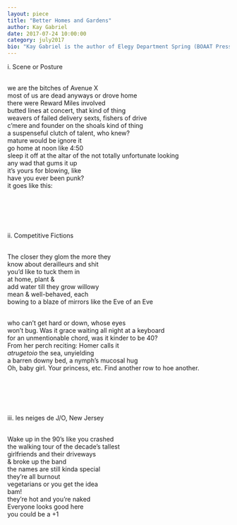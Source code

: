 ```yaml
---
layout: piece
title: "Better Homes and Gardens"
author: Kay Gabriel
date: 2017-07-24 10:00:00
category: july2017
bio: "Kay Gabriel is the author of Elegy Department Spring (BOAAT Press, 2017) and, with David W. Pritchard, Impropria Persona (Damask Press, 2017). She co-edits Vetch (vetchpoetry.org). Find her provocations on Twitter at @unit01barbie."
---
```

i. Scene or Posture<br><br>

we are the bitches of Avenue X<br>
most of us are dead anyways or drove home<br>
there were Reward Miles involved<br>
butted lines at concert, that kind of thing<br>
weavers of failed delivery sexts, fishers of drive<br>
c’mere and founder on the shoals kind of thing<br>
a suspenseful clutch of talent, who knew? <br>
mature would be ignore it<br>
go home at noon like 4:50<br>
sleep it off at the altar of the not totally unfortunate looking<br>
any wad that gums it up <br>
it’s yours for blowing, like<br>
have you ever been punk?<br>
it goes like this:<br><br>

<br><br><br>

ii. Competitive Fictions<br><br>

The closer they glom the more they<br>
know about derailleurs and shit<br>
you’d like to tuck them in <br>
at home, plant & <br>
add water till they grow willowy<br>
mean & well-behaved, each <br>
bowing to a blaze of mirrors like the Eve of an Eve<br><br>

who can’t get hard or down, whose eyes<br>
won’t bug. Was it grace waiting all night at a keyboard<br>
for an unmentionable chord, was it kinder to be 40?<br>
From her perch reciting: Homer calls it<br>
<i>atrugetoio</i> the sea, unyielding<br>
a barren downy bed, a nymph’s mucosal hug<br>
Oh, baby girl. Your princess, etc. Find another row to hoe another.<br><br>

<br><br><br>

iii. les neiges de J/O, New Jersey<br><br>

Wake up in the 90’s like you crashed <br>
the walking tour of the decade’s tallest<br>
girlfriends and their driveways<br>
& broke up the band<br>
the names are still kinda special <br>
they’re all burnout<br>
vegetarians or you get the idea<br>
bam!<br>
they’re hot and you’re naked <br>
Everyone looks good here<br>
you could be a +1<br>